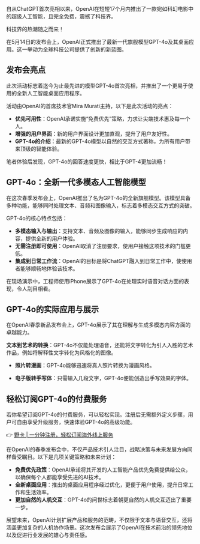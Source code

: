 自从ChatGPT首次亮相以来，OpenAI在短短17个月内推出了一款宛如科幻电影中的超级人工智能，且完全免费，震撼了科技界。

科技界的热潮随之而来！

在5月14日的发布会上，OpenAI正式推出了最新一代旗舰模型GPT-4o及其桌面应用。这一举动为全球科技公司提供了创新的新蓝图。

## 发布会亮点

此次活动标志着迄今为止最先进的模型GPT-4o首次亮相，并推出了一个更易于使用的全新人工智能桌面应用程序。

活动由OpenAI的首席技术官Mira Murati主持，以下是此次活动的亮点：

- **优先可用性**：OpenAI承诺实施“免费优先”策略，力求让尖端技术惠及每一个人。
- **增强的用户界面**：新的用户界面设计更加直观，提升了用户友好性。
- **GPT-4o的介绍**：最新的GPT-4o模型以自然的交互方式著称，为所有用户带来顶级的智能体验。

笔者体验后发现，GPT-4o的回答速度更快，相比于GPT-4更加流畅！

## GPT-4o：全新一代多模态人工智能模型

在这次春季发布会上，OpenAI推出了名为GPT-4o的全新旗舰模型。该模型具备多种功能，能够同时处理文本、音频和图像输入，标志着多模态交互方式的突破。

GPT-4o的核心特点包括：

- **多模态输入与输出**：支持文本、音频及图像的输入，能够同步生成响应的内容，提供全新的用户体验。
- **无需注册即可使用**：OpenAI取消了注册要求，使用户接触这项技术的门槛更低。
- **集成到日常工作流**：OpenAI的目标是将ChatGPT融入到日常工作中，使使用者能够顺畅地体验该技术。

在现场演示中，工程师使用iPhone展示了GPT-4o在处理实时语音对话方面的表现，令人刮目相看。

## GPT-4o的实际应用与展示

在OpenAI春季新品发布会上，GPT-4o展示了其在理解与生成多模态内容方面的卓越能力。

**文本到艺术的转换**：GPT-4o不仅能处理语音，还能将文字转化为引人入胜的艺术作品，例如将解释性文字转化为风格化的图像。

- **照片转漫画**：GPT-4o能够迅速将真人照片转换为漫画风格。

- **电子版转手写体**：只需输入几段文字，GPT-4o便能创造出手写效果的字体。

## 轻松订阅GPT-4o的付费服务

若你希望订阅GPT-4o的付费服务，可以轻松实现。注册后无需额外定义步骤，用户可自由享受升级服务，快速体验GPT-4o的高级功能。

👉 [野卡 | 一分钟注册，轻松订阅海外线上服务](https://bit.ly/bewildcard)

在OpenAI的春季发布会中，不仅产品技术引人注目，战略决策与未来发展方向同样备受瞩目。以下是几项关键策略和未来计划：

- **免费优先政策**：OpenAI承诺将其开发的人工智能产品优先免费提供给公众，以确保每个人都能享受先进的AI技术。
- **全新桌面应用**：推出的桌面应用程序经过优化，更便于用户使用，提升日常工作和生活效率。
- **更加自然的人机交互**：GPT-4o的问世标志着朝更自然的人机交互迈出了重要一步。

展望未来，OpenAI计划扩展产品和服务的范畴，不仅限于文本与语音交互，还将涵盖更加复杂的人机协作场景。这次发布会展示了OpenAI在技术前沿的领先地位以及促进行业发展的雄心与责任感。